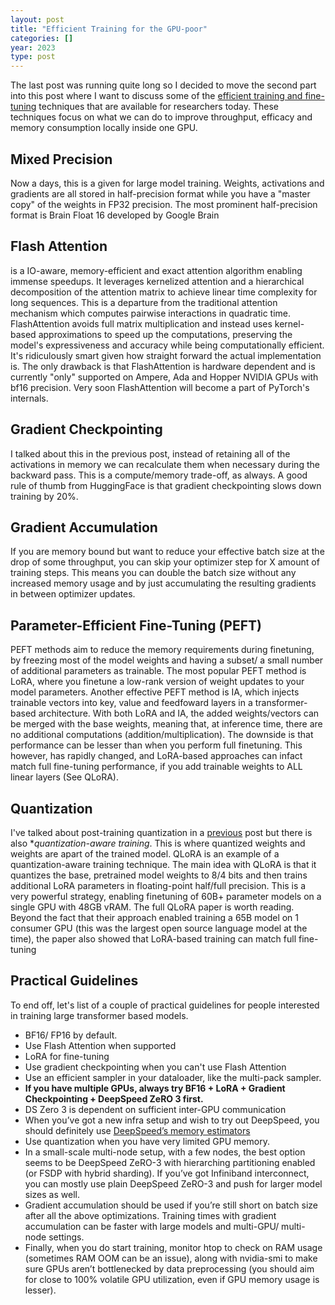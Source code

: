 ```yaml
---
layout: post
title: "Efficient Training for the GPU-poor"
categories: []
year: 2023
type: post
---
```

The last post was running quite long so I decided to move the second part into this post where I want to discuss some of the [efficient training and fine-tuning](https://sumanthrh.com/post/distributed-and-efficient-finetuning/) techniques that are available for researchers today. These techniques focus on what we can do to improve throughput, efficacy and memory consumption locally inside one GPU. 

## Mixed Precision
Now a days, this is a given for large model training. Weights, activations and gradients are all stored in half-precision format while you have a "master copy" of the weights in FP32 precision. The most prominent half-precision format is Brain Float 16 developed by Google Brain

## Flash Attention 
is a IO-aware, memory-efficient and exact attention algorithm enabling immense speedups. It leverages kernelized attention and a hierarchical decomposition of the attention matrix to achieve linear time complexity for long sequences. This is a departure from the traditional attention mechanism which computes pairwise interactions in quadratic time. FlashAttention avoids full matrix multiplication and instead uses kernel-based approximations to speed up the computations, preserving the model's expressiveness and accuracy while being computationally efficient. It's ridiculously smart given how straight forward the actual implementation is. The only drawback is that FlashAttention is hardware dependent and is currently "only" supported on Ampere, Ada and Hopper NVIDIA GPUs with bf16 precision. Very soon FlashAttention will become a part of PyTorch's internals.

## Gradient Checkpointing
I talked about this in the previous post, instead of retaining all of the activations in memory we can recalculate them when necessary during the backward pass. This is a compute/memory trade-off, as always. A good rule of thumb from HuggingFace is that gradient checkpointing slows down training by 20%.

## Gradient Accumulation
If you are memory bound but want to reduce your effective batch size at the drop of some throughput, you can skip your optimizer step for X amount of training steps. This means you can double the batch size without any increased memory usage and by just accumulating the resulting gradients in between optimizer updates. 

## Parameter-Efficient Fine-Tuning (PEFT)
PEFT methods aim to reduce the memory requirements during finetuning, by freezing most of the model weights and having a subset/ a small number of additional parameters as trainable. The most popular PEFT method is LoRA, where you finetune a low-rank version of weight updates to your model parameters. Another effective PEFT method is IA, which injects trainable vectors into key, value and feedfoward layers in a transformer-based architecture. With both LoRA and IA, the added weights/vectors can be merged with the base weights, meaning that, at inference time, there are no additional computations (addition/multiplication). The downside is that performance can be lesser than when you perform full finetuning. This however, has rapidly changed, and LoRA-based approaches can infact match full fine-tuning performance, if you add trainable weights to ALL linear layers (See QLoRA).

## Quantization
I've talked about post-training quantization in a [previous](/posts/2023-09-17-llminference.md) post but there is also **quantization-aware training*. This is where quantized weights and weights are apart of the trained model. QLoRA is an example of a quantization-aware training technique. The main idea with QLoRA is that it quantizes the base, pretrained model weights to 8/4 bits and then trains additional LoRA parameters in floating-point half/full precision. This is a very powerful strategy, enabling finetuning of 60B+ parameter models on a single GPU with 48GB vRAM. The full QLoRA paper is worth reading. Beyond the fact that their approach enabled training a 65B model on 1 consumer GPU (this was the largest open source language model at the time), the paper also showed that LoRA-based training can match full fine-tuning

## Practical Guidelines
To end off, let's list of a couple of practical guidelines for people interested in training large transformer based models.

- BF16/ FP16 by default.
- Use Flash Attention when supported
- LoRA for fine-tuning
- Use gradient checkpointing when you can't use Flash Attention
- Use an efficient sampler in your dataloader, like the multi-pack sampler.
- **If you have multiple GPUs, always try BF16 + LoRA + Gradient Checkpointing + DeepSpeed ZeRO 3 first.**
- DS Zero 3 is dependent on sufficient inter-GPU communication
- When you’ve got a new infra setup and wish to try out DeepSpeed, you should definitely use [DeepSpeed’s memory estimators](https://deepspeed.readthedocs.io/en/latest/memory.html)
- Use quantization when you have very limited GPU memory.
- In a small-scale multi-node setup, with a few nodes, the best option seems to be DeepSpeed ZeRO-3 with hierarching partitioning enabled (or FSDP with hybrid sharding). If you’ve got Infiniband interconnect, you can mostly use plain DeepSpeed ZeRO-3 and push for larger model sizes as well.
- Gradient accumulation should be used if you’re still short on batch size after all the above optimizations. Training times with gradient accumulation can be faster with large models and multi-GPU/ multi-node settings.
- Finally, when you do start training, monitor htop to check on RAM usage (sometimes RAM OOM can be an issue), along with nvidia-smi to make sure GPUs aren’t bottlenecked by data preprocessing (you should aim for close to 100% volatile GPU utilization, even if GPU memory usage is lesser).
